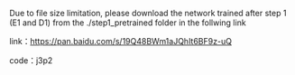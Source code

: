 Due to file size limitation, please download the network trained after step 1 (E1 and D1) from the ./step1_pretrained folder in the follwing link

link：https://pan.baidu.com/s/19Q48BWm1aJQhIt6BF9z-uQ 

code：j3p2